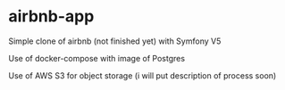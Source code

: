 # airbnb-app 

Simple clone of airbnb (not finished yet) with Symfony V5

Use of docker-compose with image of Postgres

Use of AWS S3 for object storage (i will put description of process soon)
